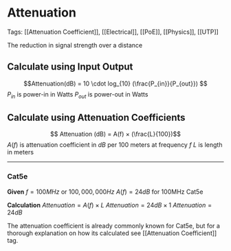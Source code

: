 # Attenuation
Tags: [[Attenuation Coefficient]], [[Electrical]], [[PoE]], [[Physics]], [[UTP]]

The reduction in signal strength over a distance

## Calculate using Input Output
$$Attenuation(dB) = 10 \cdot log_{10} (\frac{P_{in}}{P_{out}}) $$
$P_{in}$ is power-in in Watts
$P_{out}$ is power-out in Watts 

## Calculate using Attenuation Coefficients
$$ Attenuation (dB) = A(f) × (\frac{L}{100})$$
$A(f)$ is attenuation coefficient in $dB$ per 100 meters at frequency $f$
$L$ is length in meters

---
### Cat5e
**Given**
$f = 100MHz$ or $100,000,000Hz$
$A(f) = 24dB$ for 100MHz Cat5e

**Calculation**
$Attenuation = A(f) × L$ 
$Attenuation = 24dB × 1$ 
$Attenuation = 24dB$

The attenuation coefficient is already commonly known for Cat5e, but for a thorough explanation on how its calculated see [[Attenuation Coefficient]] tag.

